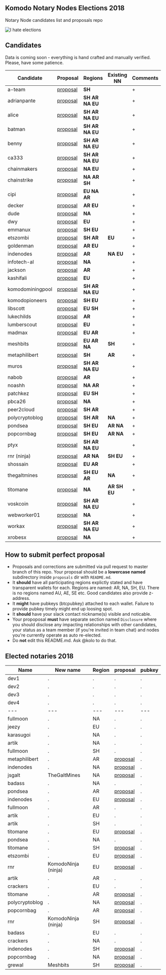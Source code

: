 ##  Komodo Notary Nodes Elections 2018
Notary Node candidates list and proposals repo

![I hate elections](https://user-images.githubusercontent.com/2559459/37498820-68f94a1a-28d1-11e8-90a0-45a174b210b0.jpg)

## Candidates

Data is coming soon - everything is hand crafted and manually verified. Please, have some patience.

| Candidate | Proposal | Regions | Existing NN | Comments |
|---|---|---|---|---|
| a-team | [proposal](./proposals/a-team) | **SH** | |  +  |
| adrianpante | [proposal](./proposals/adrianpante) | **SH** **AR** **NA** **EU** | |  +  |
| alice | [proposal](./proposals/alice) | **SH** **AR** **NA** **EU** | |  +  |
| batman | [proposal](./proposals/batman) | **SH** **AR** **NA** **EU** | |  +  |
| benny | [proposal](./proposals/benny) | **SH** **AR** **NA** **EU** | |  +  |
| ca333 | [proposal](./proposals/ca333) | **SH** **AR** **NA** **EU** | |  +  |
| chainmakers | [proposal](./proposals/chainmakers) | **NA** **EU** | |  +  |
| chainstrike | [proposal](./proposals/chainstrike) | **NA** **AR** **SH** | |  +  |
| cipi | [proposal](./proposals/cipi) | **EU** **NA** **AR** | |  +  |
| decker | [proposal](./proposals/decker) | **AR** **EU** | |  +  |
| dude | [proposal](./proposals/dude) | **NA** | |  +  |
| dwy | [proposal](./proposals/dwy) | **EU** | |  +  |
| emmanux | [proposal](./proposals/emmanux) | **SH** **EU** | |  +  |
| etszombi | [proposal](./proposals/etszombi) | **SH** **AR** | **EU** |  +  |
| goldenman | [proposal](./proposals/goldenman) | **AR** **EU** | |  +  |
| indenodes | [proposal](./proposals/indenodes) | **AR** | **NA** **EU** |  +  |
| infotech-al | [proposal](./proposals/infotech-al) | **NA** | |  +  |
| jackson | [proposal](./proposals/jackson) | **AR** | |  +  |
| kashifali | [proposal](./proposals/kashifali) | **EU**| |  +  |
| komodominingpool | [proposal](./proposals/komodominingpool) | **SH** **AR** **NA** **EU** | |  +  |
| komodopioneers | [proposal](./proposals/komodopioneers) | **SH** **EU** | |  +  |
| libscott | [proposal](./proposals/libscott) | **EU** **SH** | |  +  |
| lukechilds | [proposal](./proposals/lukechilds) | **AR** | |  +  |
| lumberscout | [proposal](./proposals/lumberscout) | **EU** | |  +  |
| madmax | [proposal](./proposals/madmax) | **EU** **AR** | |  +  |
| meshbits | [proposal](./proposals/meshbits) | **EU** **AR** **NA** | **SH** |  +  |
| metaphilibert | [proposal](./proposals/metaphilibert) | **SH** | **AR** |  +  |
| muros | [proposal](./proposals/muros) |  **SH** **AR** **NA** **EU** | |  +  |
| nabob | [proposal](./proposals/nabob) | **AR** | |  +  |
| noashh | [proposal](./proposals/noashh) | **NA** **AR** | |  +  |
| patchkez | [proposal](./proposals/patchkez) | **EU** **SH** | |  +  |
| pbca26 | [proposal](./proposals/pbca26) | **NA** | |  +  |
| peer2cloud | [proposal](./proposals/peer2cloud) | **SH** **AR** | |  +  |
| polycryptoblog | [proposal](./proposals/polycryptoblog) | **SH** **AR** | **NA** |   +  |
| pondsea | [proposal](./proposals/pondsea) | **SH** **EU** | **AR** **NA** |   +  |
| popcornbag | [proposal](./proposals/popcornbag) | **SH** **EU** | **AR** **NA** |   +  |
| ptyx | [proposal](./proposals/ptyx) | **SH** **AR** **NA** **EU** | |   +  |
| rnr (ninja) | [proposal](./proposals/ninja) | **AR** **NA** | **SH** **EU** |  +  |
| shossain | [proposal](./proposals/shossain) | **EU** **AR** | |  +  |
| thegaltmines | [proposal](./proposals/thegaltmines) | **SH** **EU** **AR** | **NA** |  +  |
| titomane | [proposal](./proposals/titomane) | **NA** | **AR** **SH** **EU** |  +  |
| voskcoin | [proposal](./proposals/voskcoin) | **SH** **AR** **NA** **EU** | |  +  |
| webworker01 | [proposal](./proposals/webworker01) | **NA** | |  +  |
| workax | [proposal](./proposals/workax) |  **SH** **AR** **NA** **EU** | |  +  |
| xrobesx | [proposal](./proposals/xrobesx) | **NA** | |  +  |

## How to submit perfect proposal

- Proposals and corrections are submitted via pull request to master branch of this repo. Your proposal should be a **lowercase named** subdirectory inside `proposals` dir with `README.md`.
- It **should** have all participating regions explictly stated and have transparent wallets for each. Regions are named: AR, NA, SH, EU. There is no regions named AU, AE, SE etc. Good candidates also provide z-address.
- It **might** have pubkeys (btcpubkey) attached to each wallet. Failure to provide pubkey timely might end up loosing spot.
- It **should** have your slack contact nickname(s) visible and noticable.
- Your propoposal **must** have separate section named `Disclosure` where you should disclose any impacting relationships with other candidates, your status as a team member (if you're invited in team chat) and nodes you're currently operate as auto re-elected.
- Do **not** edit this README.md. Ask @kolo to do that.

## Elected notaries 2018

| Name | New name | Region | proposal | pubkey |
|---|---|---|---|---|
| dev1 | . | . | . | . |
| dev2 | . | . | . | . |
| dev3 | . | . | . | . |
| dev4 | . | . | . | . |
|---|---|---|---|---|
| fullmoon | . | NA | . | . |
| jeezy | . | EU | . | . |
| karasugoi | . | NA | . | . |
| artik | . | NA | . | . |
| fullmoon | . | SH | . | . |
| metaphilibert | . | AR | [proposal](./proposals/metaphilibert) | . |
| indenodes | . | NA | [proposal](./proposals/indenodes) | . |
| jsgalt | TheGaltMines | NA | [proposal](./proposals/thegaltmines) | . |
| badass | . | NA | . | . |
| pondsea | . | AR | [proposal](./proposals/pondsea) | . |
| indenodes | . | EU | [proposal](./proposals/indenodes) | . |
| fullmoon | . | AR | . | . |
| artik | . | EU | . | . |
| artik | . | SH | . | . |
| titomane | . | EU | [proposal](./proposals/titomane) | . |
| pondsea | . | NA | . | . |
| titomane | . | SH | [proposal](./proposals/titomane) | . |
| etszombi | . | EU | [proposal](./proposals/etszombi) | . |
| rnr | KomodoNinja (ninja) | EU | [proposal](./proposals/ninja) | . |
| artik | . | AR | . | . |
| crackers | . | EU | . | . |
| titomane | . | AR | [proposal](./proposals/titomane) | . |
| polycryptoblog | . | NA | [proposal](./proposals/polycryptoblog) | . |
| popcornbag | . | AR | [proposal](./proposals/popcornbag) | . |
| rnr | KomodoNinja (ninja) | SH | [proposal](./proposals/ninja) | . |
| badass | . | EU | . | . |
| crackers | . | NA | . | . |
| indenodes | . | SH | [proposal](./proposals/indenodes) | . |
| popcornbag | . | NA | [proposal](./proposals/popcornbag) | . |
| grewal | Meshbits | SH | [proposal](./proposals/meshbits) | . |
